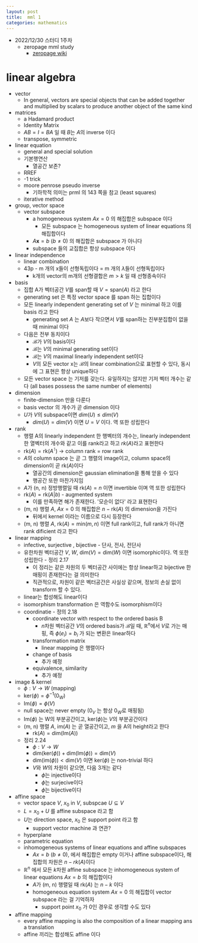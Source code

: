 ```yaml
---
layout: post
title:  mml 1
categories: mathematics
---
```


- 2022/12/30 스터디 1주차
  - zeropage mml study
    - [zeropage wiki](https://wiki.zeropage.org/wiki.php/mml%20study)

# linear algebra
- vector
    - In general, vectors are special objects that can be added together and multiplied by scalars to produce another object of the same kind
- matrices
    - a Hadamard product
    - Identity Matrix
    - $AB = I = BA$ 일 때 $B$는 $A$의 inverse 이다
    - transpose, symmetric
- linear equation
    - general and special solution
    - 기본행연산
        - 열공간 보존?
    - RREF
    - -1 trick
    - moore penrose pseudo inverse
        - 기하학적 의미는 prml 의 143 쪽을 참고 (least squares)
    - iterative method
- group, vector space
    - vector subspace
        - a homogeneous system $Ax=0$ 의 해집합은 subspace 이다
            - 모든 subspace 는 homogeneous system of linear equations 의 해집합이다
        - $A \mathbf x=b$ ($b \not= 0$) 의 해집합은 subspace 가 아니다
        - subspace 들의 교집합은 항상 subspace 이다
- linear independence
    - linear combination
    - 43p - m 개의 x들이 선형독립이다 = m 개의 $\lambda$들이 선형독립이다
        - k개의 vector의 m개의 선형결합은 $m>k$ 일 때 선형종속이다
- basis
    - 집합 A가 벡터공간 $V$를 span할 때 $V=\text{span}(A)$ 라고 한다
    - generating set 은 특정 vector space 를 span 하는 집합이다
    - 모든 linearly independent generating set of $V$ 는 minimal 하고 이를 basis 라고 한다
        - generating set $A$ 는 $A$보다 작으면서 $V$를 span하는 진부분집합이 없을 때 minimal 이다
    - 다음은 전부 동치이다
        - $\mathcal B$가 $V$의 basis이다
        - $\mathcal B$는 $V$의 minimal generating set이다
        - $\mathcal B$는 $V$의 maximal linearly independent set이다
        - $V$의 모든 vector x는 $\mathcal B$의 linear combination으로 표현할 수 있다, 동시에 그 표현은 항상 unique하다
    - 모든 vector space 는 기저를 갖는다. 유일하지는 않지만 기저 벡터 개수는 같다 (all bases possess the same number of elements)
- dimension
    - finite-dimension 만을 다룬다
    - basis vector 의 개수가 곧 dimension 이다
    - $U$가 $V$의 subspace이면 $dim(U) \leq dim(V)$
        - $dim(U)=dim(V)$ 이면 $U=V$ 이다. 역 또한 성립한다
- rank
    - 행렬 A의 linearly independent 한 행벡터의 개수는, linearly independent 한 열벡터의 개수와 같고 이를 rank라고 하고 $rk(A)$라고 표현한다
    - $\text{rk}(A) = \text{rk}(A^\intercal)$ → column rank = row rank
    - $A$의 column space 는 곧 그 행렬의 image이고, column space의 dimension이 곧 $\text{rk}(A)$이다
        - 열공간의 dimension은 gaussian elimination을 통해 얻을 수 있다
        - 행공간 또한 마찬가지임
    - $A$가 (n, n) 정방행렬일 때 $\text{rk}(A)=n$ 이면 invertible 이며 역 또한 성립한다
    - $\text{rk}(A) = \text{rk}(A|b)$ - augmented system
        - 이를 만족하면 해가 존재한다. '모순이 없다' 라고 표현한다
    - (m, n) 행렬 $A$, $Ax=0$ 의 해집합은 $n-\text{rk}(A)$ 의 dimension을 가진다
        - 뒤에서 kernel 이라는 이름으로 다시 등장한다
    - (m, n) 행렬 $A$, $\text{rk}(A) = \text{min}(m, n)$ 이면 full rank이고, full rank가 아니면 rank dificient 라고 한다
- linear mapping
    - infective, surjective , bijective - 단사, 전사, 전단사
    - 유한차원 벡터공간 $V$, $W$, $\text{dim}(V)=\text{dim}(W)$ 이면 isomorphic이다. 역 또한 성립한다 - 정리 2.17
        - 이 정리는 같은 차원의 두 벡터공간 사이에는 항상 linear하고 bijective 한 매핑이 존재한다는 걸 의미한다
        - 직관적으로, 차원이 같은 벡터공간은 사실상 같으며, 정보의 손실 없이 transform 할 수 있다.
    - linear는 합성해도 linear이다
    - isomorphism transformation 은 역함수도 isomorphism이다
    - coordinatie - 정의 2.18
        - coordinate vector with respect to the ordered basis B
            - $n$차원 벡터공간 $V$의 ordered basis가 $\mathcal B$일 때, $\mathbb R^n$에서 $V$로 가는 매핑, 즉 $\phi(e_i) = b_i$ 가 되는 변환은 linear하다
        - transformation matrix
            - linear mapping 은 행렬이다
        - change of basis
            - 추가 예정
        - equivalence, similarity
            - 추가 예정
- image & kernel
    - $\phi: V→W$ (mapping)
    - $\text{ker}(\phi) = \phi^{-1}(0_W)$
    - $\text{Im}(\phi) = \phi(V)$
    - null space는 never empty ($0_V$ 는 항상 $0_W$로 매핑됨)
    - $\text{Im}(\phi)$ 는 W의 부분공간이고, $\text{ker}(\phi)$는 $V$의 부분공간이다
    - (m, n) 행렬 $A$, $\text{im}(A)$ 는 곧 열공간이고, $m$ 을 A의 height라고 한다
        - $\text{rk}(A) = \text{dim}(\text{Im}(A))$
    - 정리 2.24
        - $\phi: V→W$
        - $\text{dim}(\text{ker}(\phi)) + \text{dim}(\text{Im}(\phi)) = \text{dim}(V)$
        - $\text{dim}(\text{im}(\phi)) < \text{dim}(V)$ 이면 $\text{ker}(\phi)$ 는 non-trivial 하다
        - $V$와 $W$의 차원이 같으면, 다음 3개는 같다
            - $\phi$는 injective이다
            - $\phi$는 surjecive이다
            - $\phi$는 bijective이다
- affine space
    - vector space $V$, $x_0$ in $V$, subspcae $U \subseteq V$
    - $L = x_0 + U$ 를 affine subspace 라고 함
    - $U$는 direction space, $x_0$ 은 support point 라고 함
        - support vector machine 과 연관?
    - hyperplane
    - parametric equation
    - inhomogeneous systems of linear equations and affine subspaces
        - $Ax=b$ ($b \neq 0$), 에서 해집합은 empty 이거나 affine subspace이다, 해집합의 차원은 $n-rk(A)$이다
    - $\mathbb R^n$ 에서 모든 $k$차원 affine subspace 는 inhomogeneous system of linear equations $Ax=b$ 의 해집합이다
        - $A$가 (m, n) 행렬일 때 $\text{rk}(A)$ 는 $n-k$ 이다
        - homogeneous equation system $Ax=0$ 의 해집합이 vector subspace 라는 걸 기억하자
            - support point $x_0$ 가 0인 경우로 생각할 수도 있다
- affine mapping
    - every affine mapping is also the composition of a linear mapping ans a translation
    - affine 끼리는 합성해도 affine 이다